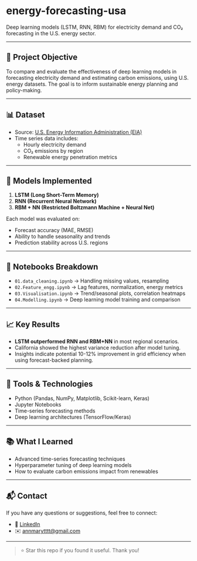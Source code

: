 # energy-forecasting-usa

Deep learning models (LSTM, RNN, RBM) for electricity demand and CO₂ forecasting in the U.S. energy sector.

---

## 📌 Project Objective

To compare and evaluate the effectiveness of deep learning models in forecasting electricity demand and estimating carbon emissions, using U.S. energy datasets. The goal is to inform sustainable energy planning and policy-making.

---

## 📊 Dataset

- Source: [U.S. Energy Information Administration (EIA)](https://www.eia.gov/)
- Time series data includes:
  - Hourly electricity demand
  - CO₂ emissions by region
  - Renewable energy penetration metrics

---

## 🧠 Models Implemented

1. **LSTM (Long Short-Term Memory)**
2. **RNN (Recurrent Neural Network)**
3. **RBM + NN (Restricted Boltzmann Machine + Neural Net)**

Each model was evaluated on:
- Forecast accuracy (MAE, RMSE)
- Ability to handle seasonality and trends
- Prediction stability across U.S. regions

---

## 🧪 Notebooks Breakdown

- `01.data_cleaning.ipynb` → Handling missing values, resampling
- `02.Feature_engg.ipynb` → Lag features, normalization, energy metrics
- `03.Visualisation.ipynb` → Trend/seasonal plots, correlation heatmaps
- `04.Modelling.ipynb` → Deep learning model training and comparison

---

## 📈 Key Results

- **LSTM outperformed RNN and RBM+NN** in most regional scenarios.
- California showed the highest variance reduction after model tuning.
- Insights indicate potential 10-12% improvement in grid efficiency when using forecast-backed planning.

---

## 📎 Tools & Technologies

- Python (Pandas, NumPy, Matplotlib, Scikit-learn, Keras)
- Jupyter Notebooks
- Time-series forecasting methods
- Deep learning architectures (TensorFlow/Keras)

---

## 📚 What I Learned

- Advanced time-series forecasting techniques
- Hyperparameter tuning of deep learning models
- How to evaluate carbon emissions impact from renewables

---

## 📬 Contact

If you have any questions or suggestions, feel free to connect:

- 💼 [LinkedIn](https://www.linkedin.com/in/ann-mary-thomas-6272aa200)
- ✉️ annmarytttt@gmail.com

---

> ⭐ Star this repo if you found it useful. Thank you!

